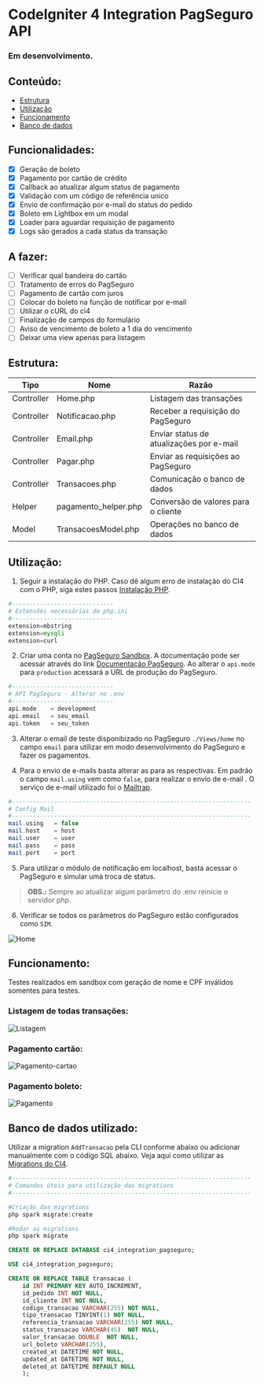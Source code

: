 # CodeIgniter 4  Integration PagSeguro API

### Em desenvolvimento.

## Conteúdo:

- [Estrutura](https://github.com/matheuscastroweb/ci4-integration-pagseguro#estrutura "Estrutura")
- [Utilização](https://github.com/matheuscastroweb/ci4-integration-pagseguro#utiliza%C3%A7%C3%A3o "Utilização")
- [Funcionamento](https://github.com/matheuscastroweb/ci4-integration-pagseguro#funcionamento "Funcionamento")
- [Banco de dados](https://github.com/matheuscastroweb/ci4-integration-pagseguro#banco-de-dados-utilizado "Banco de dados")

## Funcionalidades:

- [x] Geração de boleto
- [x] Pagamento por cartão de crédito
- [x] Callback ao atualizar algum status de pagamento
- [x] Validação com um código de referência unico
- [x] Envio de confirmação por e-mail do status do pedido
- [x] Boleto em Lightbox em um modal
- [x] Loader para aguardar requisição de pagamento
- [x] Logs são gerados a cada status da transação

## A fazer:

- [ ] Verificar qual bandeira do cartão
- [ ] Tratamento de erros do PagSeguro
- [ ] Pagamento de cartão com juros
- [ ] Colocar do boleto na função de notificar por e-mail 
- [ ] Utilizar o cURL do ci4
- [ ] Finalização de campos do formulário
- [ ] Aviso de vencimento de boleto a 1 dia do vencimento
- [ ] Deixar uma view apenas para listagem

## Estrutura:
| Tipo | Nome | Razão |
| ------ | ------ | ------ |
| Controller | Home.php | Listagem das transações |
| Controller | Notificacao.php | Receber a requisição do PagSeguro |
| Controller | Email.php | Enviar status de atualizações por e-mail |
| Controller | Pagar.php | Enviar as requisições ao PagSeguro |
| Controller | Transacoes.php | Comunicação o banco de dados |
| Helper | pagamento_helper.php | Conversão de valores para o cliente |
| Model | TransacoesModel.php | Operações no banco de dados |


## Utilização:

1. Seguir a instalação do PHP. Caso dê algum erro de instalação do CI4 com o PHP, siga estes passos [Instalação PHP](https://github.com/matheuscastroweb/ci4-crud/blob/master/README.md "Instalação PHP").

```php
#-----------------------------
# Extensões necessárias do php.ini
#-----------------------------
extension=mbstring
extension=mysqli
extension=curl
```

2.  Criar uma conta no [PagSeguro Sandbox](https://sandbox.pagseguro.uol.com.br/ "PagSeguro Sandbox"). A documentação pode ser acessar através do link [Documentação PagSeguro](https://dev.pagseguro.uol.com.br/docs "Documentação PagSeguro"). Ao alterar o `api.mode ` para `production` acessará a URL de produção do PagSeguro.


```php
#-----------------------------
# API PagSeguro - Alterar no .env
#-----------------------------
api.mode	= development
api.email	= seu_email
api.token	= seu_token
```

3. Alterar o email de teste disponibizado no PagSeguro `./Views/home` no campo `email` para utilizar em modo desenvolvimento do PagSeguro e fazer os pagamentos. 

4. Para o envio de e-mails basta alterar as para as respectivas. Em padrão o campo `mail.using` vem como `false`, para realizar o envio de e-mail . O serviço de e-mail utilizado foi o [Mailtrap](https://mailtrap.io/ "Mailtrap").

```php
#--------------------------------------------------------------------
# Config Mail
#--------------------------------------------------------------------
mail.using   = false
mail.host    = host
mail.user    = user
mail.pass    = pass
mail.port    = port
```

5. Para utilizar o módulo de notificação em localhost, basta acessar o PagSeguro e simular uma troca de status.

> **OBS.:** Sempre ao atualizar algum parâmetro do .env reinicie o servidor php.

6. Verificar se todos os parâmetros do PagSeguro estão configurados como `SIM`. 

![Home](https://user-images.githubusercontent.com/45601574/70171446-7bc6c980-16ad-11ea-9985-342c2cd936b2.png)


## Funcionamento:
Testes realizados em sandbox com geração de nome e CPF inválidos somentes para testes. 

### Listagem de todas transações:

![Listagem](https://user-images.githubusercontent.com/45601574/70171703-0b6c7800-16ae-11ea-8661-7ead0f8a0827.png)

### Pagamento cartão:

![Pagamento-cartao](https://user-images.githubusercontent.com/45601574/70101423-90568380-1613-11ea-9f03-adfea52c4329.gif)

### Pagamento boleto:

![Pagamento](https://user-images.githubusercontent.com/45601574/70101422-90568380-1613-11ea-9bb8-da7de6576753.gif)

## Banco de dados utilizado:
Utilizar a migration `AddTransacao` pela CLI conforme abaixo ou adicionar manualmente com o código SQL abaixo. Veja aqui como utilizar as [Migrations do CI4](https://codeigniter4.github.io/userguide/dbmgmt/migration.html#command-line-tools "Migrations do CI4").


```php
#--------------------------------------------------------------------
# Comandos úteis para utilização das migrations
#--------------------------------------------------------------------

#Criação das migrations
php spark migrate:create

#Rodar as migrations
php spark migrate

```

```sql
CREATE OR REPLACE DATABASE ci4_integration_pagseguro;
```

```sql
USE ci4_integration_pagseguro;

CREATE OR REPLACE TABLE transacao (
    id INT PRIMARY KEY AUTO_INCREMENT,
    id_pedido INT NOT NULL,
    id_cliente INT NOT NULL, 
    codigo_transacao VARCHAR(255) NOT NULL,
    tipo_transacao TINYINT(1) NOT NULL,
    referencia_transacao VARCHAR(255) NOT NULL,
    status_transacao VARCHAR(45)  NOT NULL,
    valor_transacao DOUBLE  NOT NULL,
    url_boleto VARCHAR(255),
    created_at DATETIME NOT NULL,
    updated_at DATETIME NOT NULL,
    deleted_at DATETIME DEFAULT NULL 
    );
```


